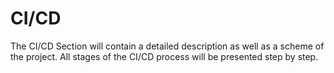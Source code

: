 # CI/CD

The CI/CD Section will contain a detailed description as well as a scheme of the project.
All stages of the CI/CD process will be presented step by step.